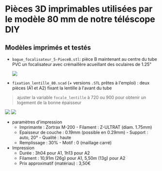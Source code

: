 # Pièces 3D imprimables utilisées par le modèle 80 mm de notre téléscope DIY

## Modèles imprimés et testés

* `bague_focalisateur_5-PieceB.stl`: pièce B maintenant au centre du tube PVC un focalisateur avec crémaillère acueillant des oculaires de 1.25"

  ![](Piece_3D_maintien_focalisateur/bague_focalisateur_5-PieceB.png)
  
* `fixation_lentille_80.scad` (+ versions `.STL` prêtes à l'emploi) : deux pièces (A1 et A2) fixant la lentille à l'avant du tube

> ajuster la variable `focale_lentille` à 720 ou 900 pour obtenir un logement de la bonne épaisseur

  ![](Pieces_3D_maintien_lentille/fixation_lentille_80-PieceA2.png)
  ![](Pieces_3D_maintien_lentille/fixation_lentille_80-PieceA1.png)
  
  * paramètres d'impression
      * Imprimante : Zortrax M-200 - Filament : Z-ULTRAT (diam. 1.75mm)
      * Epaisseur de couche : 0.19mm (possible en 0.29mm) - Support : auto, 20° - Qualité : haute
      * Remplissage : 30% - Motif : 0 (maillage carré)
  * Impression
      * Durée : 3h04 pour A1, 1h13 pour A2
      * Filament : 10,91m (26g) pour A1, 5,50m (13g) pour A2
      * Prix approximatif (matériau) : 3,50€
